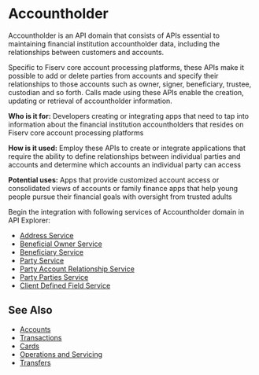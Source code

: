 # Accountholder

Accountholder is an API domain that consists of APIs essential to maintaining financial institution accountholder data, including the relationships between customers and accounts.
 
Specific to Fiserv core account processing platforms, these APIs make it possible to add or delete parties from accounts and specify their relationships to those accounts such as owner, signer, beneficiary, trustee, custodian and so forth. Calls made using these APIs enable the creation, updating or retrieval of accountholder information. 

**Who is it for:** Developers creating or integrating apps that need to tap into information about the financial institution accountholders that resides on Fiserv core account processing platforms

**How is it used:** Employ these APIs to create or integrate applications that require the ability to define relationships between individual parties and accounts and determine which accounts an individual party can access

**Potential uses:** Apps that provide customized account access or consolidated views of accounts or family finance apps that help young people pursue their financial goals with oversight from trusted adults

Begin the integration with following services of Accountholder domain in API Explorer:
* [Address Service](../api/?type=post&path=/addrservice/partyacctsvc/address)
* [Beneficial Owner Service](../api/?type=post&path=/beneficialownerservice/parties/beneficialowner)
* [Beneficiary Service](../api/?type=post&path=/beneficiaryservice/partyacctsvc/beneficiaries)
* [Party Service](../api/?type=post&path=/partyservice/parties/parties)
* [Party Account Relationship Service](../api/?type=post&path=/partyacctrelservice/partyacctrel/partyacctrel)
* [Party Parties Service](../api/?type=post&path=/partypartyrelservice/parties/partyparties)
* [Client Defined Field Service](../api/?type=post&path=/clientdefinedfieldservice/partyacctsvc/clientDefinedFields/secured)



## See Also
- [Accounts](?path=docs/fintechs/accounts.md "Click to open")
- [Transactions](?path=docs/fintechs/transactions.md "Click to open")
- [Cards](?path=docs/fintechs/cards.md "Click to open")
- [Operations and Servicing](?path=docs/fintechs/servicing.md "Click to open")
- [Transfers](?path=docs/fintechs/transfers.md "Click to open")
